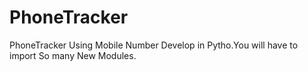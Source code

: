 # PhoneTracker
PhoneTracker Using Mobile Number Develop in Pytho.You will have to import So many New Modules.
